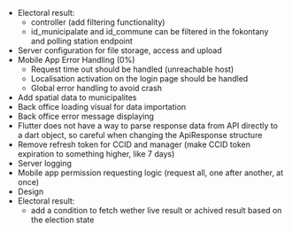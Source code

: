 - Electoral result:
	- controller (add filtering functionality)
	- id_municipalate and id_commune can be filtered in the fokontany and polling station endpoint
- Server configuration for file storage, access and upload
- Mobile App Error Handling (0%)
	- Request time out should be handled (unreachable host)
	- Localisation activation on the login page should be handled
	- Global error handling to avoid crash
- Add spatial data to municipalites
- Back office loading visual for data importation
- Back office error message displaying
- Flutter does not have a way to parse response data from API directly to a dart object, so careful when changing the ApiResponse structure
- Remove refresh token for CCID and manager (make CCID token expiration to something higher, like 7 days)
- Server logging
- Mobile app permission requesting logic (request all, one after another, at once)
- Design
- Electoral result:
	- add a condition to fetch wether live result or achived result based on the election state